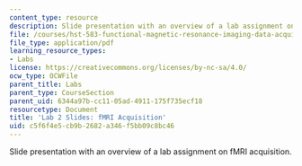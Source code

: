 ```yaml
---
content_type: resource
description: Slide presentation with an overview of a lab assignment on fMRI acquisition.
file: /courses/hst-583-functional-magnetic-resonance-imaging-data-acquisition-and-analysis-fall-2008/c5f6f4e5cb9b2682a346f5bb09c8bc46_lab2_slides_rg.pdf
file_type: application/pdf
learning_resource_types:
- Labs
license: https://creativecommons.org/licenses/by-nc-sa/4.0/
ocw_type: OCWFile
parent_title: Labs
parent_type: CourseSection
parent_uid: 6344a97b-cc11-05ad-4911-175f735ecf18
resourcetype: Document
title: 'Lab 2 Slides: fMRI Acquisition'
uid: c5f6f4e5-cb9b-2682-a346-f5bb09c8bc46
---
```

Slide presentation with an overview of a lab assignment on fMRI acquisition.